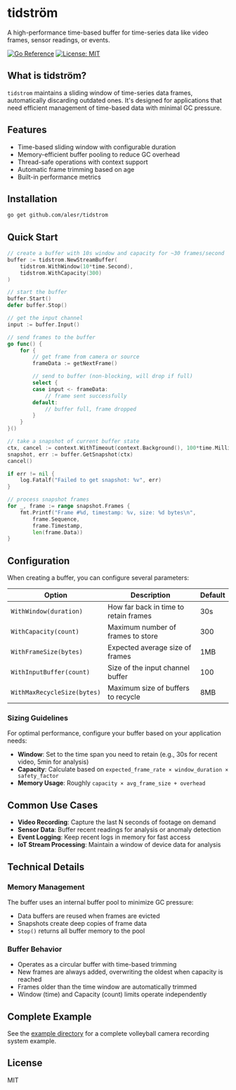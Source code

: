 # tidström

A high-performance time-based buffer for time-series data like video frames, sensor readings, or events.

[![Go Reference](https://pkg.go.dev/badge/github.com/alesr/tidstrom.svg)](https://pkg.go.dev/github.com/alesr/tidstrom)
[![License: MIT](https://img.shields.io/badge/License-MIT-blue.svg)](LICENSE)

## What is tidström?

`tidstrom` maintains a sliding window of time-series data frames, automatically discarding outdated ones. It's designed for applications that need efficient management of time-based data with minimal GC pressure.

## Features

- Time-based sliding window with configurable duration
- Memory-efficient buffer pooling to reduce GC overhead
- Thread-safe operations with context support
- Automatic frame trimming based on age
- Built-in performance metrics

## Installation

```sh
go get github.com/alesr/tidstrom
```

## Quick Start

```go
// create a buffer with 10s window and capacity for ~30 frames/second
buffer := tidstrom.NewStreamBuffer(
    tidstrom.WithWindow(10*time.Second),
    tidstrom.WithCapacity(300)
)

// start the buffer
buffer.Start()
defer buffer.Stop()

// get the input channel
input := buffer.Input()

// send frames to the buffer
go func() {
    for {
        // get frame from camera or source
        frameData := getNextFrame()

        // send to buffer (non-blocking, will drop if full)
        select {
        case input <- frameData:
            // frame sent successfully
        default:
            // buffer full, frame dropped
        }
    }
}()

// take a snapshot of current buffer state
ctx, cancel := context.WithTimeout(context.Background(), 100*time.Millisecond)
snapshot, err := buffer.GetSnapshot(ctx)
cancel()

if err != nil {
    log.Fatalf("Failed to get snapshot: %v", err)
}

// process snapshot frames
for _, frame := range snapshot.Frames {
    fmt.Printf("Frame #%d, timestamp: %v, size: %d bytes\n",
        frame.Sequence,
        frame.Timestamp,
        len(frame.Data))
}
```

## Configuration

When creating a buffer, you can configure several parameters:

| Option | Description | Default |
|--------|-------------|---------|
| `WithWindow(duration)` | How far back in time to retain frames | 30s |
| `WithCapacity(count)` | Maximum number of frames to store | 300 |
| `WithFrameSize(bytes)` | Expected average size of frames | 1MB |
| `WithInputBuffer(count)` | Size of the input channel buffer | 100 |
| `WithMaxRecycleSize(bytes)` | Maximum size of buffers to recycle | 8MB |

### Sizing Guidelines

For optimal performance, configure your buffer based on your application needs:

- **Window**: Set to the time span you need to retain (e.g., 30s for recent video, 5min for analysis)
- **Capacity**: Calculate based on `expected_frame_rate × window_duration × safety_factor`
- **Memory Usage**: Roughly `capacity × avg_frame_size + overhead`

## Common Use Cases

- **Video Recording**: Capture the last N seconds of footage on demand
- **Sensor Data**: Buffer recent readings for analysis or anomaly detection
- **Event Logging**: Keep recent logs in memory for fast access
- **IoT Stream Processing**: Maintain a window of device data for analysis

## Technical Details

### Memory Management

The buffer uses an internal buffer pool to minimize GC pressure:

- Data buffers are reused when frames are evicted
- Snapshots create deep copies of frame data
- `Stop()` returns all buffer memory to the pool

### Buffer Behavior

- Operates as a circular buffer with time-based trimming
- New frames are always added, overwriting the oldest when capacity is reached
- Frames older than the time window are automatically trimmed
- Window (time) and Capacity (count) limits operate independently

## Complete Example

See the [example directory](example/main.go) for a complete volleyball camera recording system example.

## License

MIT
